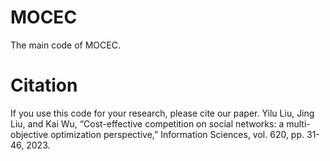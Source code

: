 # MOCEC
The main code of MOCEC.
# Citation
If you use this code for your research, please cite our paper.
Yilu Liu, Jing Liu, and Kai Wu, “Cost-effective competition on social networks: a multi-objective optimization perspective,” Information Sciences, vol. 620, pp. 31-46, 2023.
